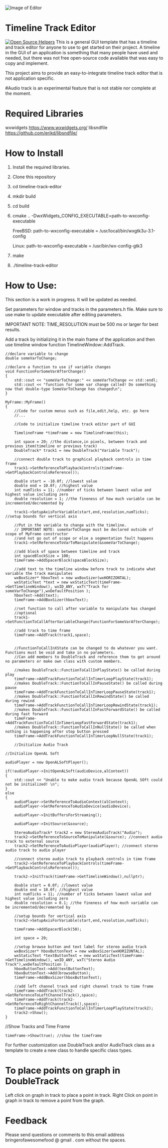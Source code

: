 ![Image of Editor](https://raw.githubusercontent.com/adct-the-experimenter/timeline-track-editor/master/timeline-track-editor-screenshoot.png)

# Timeline Track Editor
[![Open Source Helpers](https://www.codetriage.com/adct-the-experimenter/timeline-track-editor/badges/users.svg)](https://www.codetriage.com/adct-the-experimenter/timeline-track-editor)
This is a general GUI template that has a timeline and track editor for anyone to use to get started on their project.
A timeline in the GUI of an application is something that many people have used and needed, 
but there was not free open-source code available that was easy to copy and implement.

This project aims to provide an easy-to-integrate timeline track editor that is not application specific.

#Audio track is an experimental feature that is not stable nor complete at the moment.

# Required Libraries

wxwidgets https://www.wxwidgets.org/
libsndfile https://github.com/erikd/libsndfile/

# How to Install

1. Install the required libraries.
2. Clone this repository
3. cd timeline-track-editor
4. mkdir build
5. cd build
6. cmake .. -DwxWidgets_CONFIG_EXECUTABLE=path-to-wxconfig-executable
    
    FreeBSD: path-to-wxconfig-executable = /usr/local/bin/wxgtk3u-3.1-config
    
    Linux: path-to-wxconfig-executable = /usr/bin/wx-config-gtk3
7. make
8. ./timeline-track-editor


# How to Use:

This section is a work in progress. It will be updated as needed.

Set parameters for window and tracks in the parameters.h file. 
Make sure to use make to update executable after editing parameters.

IMPORTANT NOTE: TIME_RESOLUTION must be 500 ms or larger for best results.

Add a track by initializing it in the main frame of the application and then use timeline window function TimelineWindow::AddTrack.

	//declare variable to change
	double someVarToChange; 
	
	//declare a function to use if variable changes
	void FunctionForSomeVarAfterChange()
	{
		std::cout << "someVarToChange:" << someVarToChange << std::endl;
		std::cout << "function for some var change called! Do something now that double-type SomeVarToChange has changed\n";
	}
	
	MyFrame::MyFrame()
	{
		//Code for custom menus such as file,edit,help, etc. go here
		//...
		
		//Code to initialize timeline track editor part of GUI

		TimelineFrame *timeFrame = new TimelineFrame(this); 

		int space = 20; //the distance,in pixels, between track and previous item(timeline or previous track)
		DoubleTrack* track1 = new DoubleTrack("Variable Track");
		
		//connect double track to graphical playback controls in time frame
		track1->SetReferenceToPlaybackControls(timeFrame->GetPlaybackControlsReference());
	
		double start = -10.0f; //lowest value
		double end = 10.0f; //highest value
		int numTicks = 11; //number of ticks between lowest value and highest value including zero
		double resolution = 1; //the fineness of how much variable can be incremented/decremented by

		track1->SetupAxisForVariable(start,end,resolution,numTicks); //setup bounds for vertical axis

		//Put in the variable to change with the timeline.
		// IMPORTANT NOTE: someVarToChange must be declared outside of scope of MyFrame constructor 
		//and not go out of scope or else a segmentation fault happens
		track1->SetReferenceToVarToManipulate(&someVarToChange); 
		
		//add block of space between timeline and track
		int spaceBlockSize = 100;
		timeFrame->AddSpacerBlock(spaceBlockSize);
		
		//add text to the timeline window before track to indicate what variable the track manipulates
		wxBoxSizer* hboxText = new wxBoxSizer(wxHORIZONTAL);
		wxStaticText *text = new wxStaticText(timeFrame->GetTimelineWindow(), wxID_ANY, wxT("Track for someVarToChange"),wxDefaultPosition );
		hboxText->Add(text);
		timeFrame->AddBoxSizer(hboxText);

		//set function to call after variable to manipulate has changed
		//optional
		track1->SetFunctionToCallAfterVariableChange(FunctionForSomeVarAfterChange);
		
		//add track to time frame
		timeFrame->AddTrack(track1,space);
		
		
		//FunctionToCallInXState can be changed to do whatever you want. Functions must be void and take in no parameters.
		//Can add members to DoubleTrack and reference them to get around no parameters or make own class with custom members.

		//makes DoubleTrack::FunctionToCallInPlayState() be called during play
		timeFrame->AddTrackFunctionToCallInTimerLoopPlayState(track1); 
		//makes DoubleTrack::FunctionToCallInPauseState() be called during pause
		timeFrame->AddTrackFunctionToCallInTimerLoopPauseState(track1); 
		//makes DoubleTrack::FunctionToCallInRewindState() be called during rewind
		timeFrame->AddTrackFunctionToCallInTimerLoopRewindState(track1); 
		//makes DoubleTrack::FunctionToCallInFastForwardState() be called during fast forward
		timeFrame->AddTrackFunctionToCallInTimerLoopFastForwardState(track1); 
		//makes DoubleTrack::FunctionToCallInNullState() be called when nothing is happening after stop button pressed
		timeFrame->AddTrackFunctionToCallInTimerLoopNullState(track1); 

		//Initialize Audio Track

	//Initialize OpenAL Soft
	
	audioPlayer = new OpenALSoftPlayer();
	
	if(!audioPlayer->InitOpenALSoft(audioDevice,alContext))
	{
		std::cout << "Unable to make audio track because OpenAL SOft could not be initialized! \n";
	}
	else
	{
		audioPlayer->SetReferenceToAudioContext(alContext);
		audioPlayer->SetReferenceToAudioDevice(audioDevice);
		
		audioPlayer->InitBuffersForStreaming();
		
		audioPlayer->InitSource(&source);
		
		StereoAudioTrack* track2 = new StereoAudioTrack("Audio");
		track2->SetReferenceToSourceToManipulate(&source); //connect audio track to external source
		track2->SetReferenceToAudioPlayer(audioPlayer); //connect stereo audio track to audio player
		
		//connect stereo audio track to playback controls in time frame
		track2->SetReferenceToPlaybackControls(timeFrame->GetPlaybackControlsReference());
		
		track2->InitTrack(timeFrame->GetTimelineWindow(),nullptr);
		
		double start = 0.0f; //lowest value
		double end = 10.0f; //highest value
		int numTicks = 11; //number of ticks between lowest value and highest value including zero
		double resolution = 0.1; //the fineness of how much variable can be incremented/decremented by

		//setup bounds for vertical axis
		track2->SetupAxisForVariable(start,end,resolution,numTicks);
		
		timeFrame->AddSpacerBlock(50);
		
		int space = 20;
		
		//setup browse button and text label for stereo audio track
		wxBoxSizer* hboxButtonText = new wxBoxSizer(wxHORIZONTAL);
		wxStaticText *textButtonText = new wxStaticText(timeFrame->GetTimelineWindow(), wxID_ANY, wxT("Stereo Audio Track"),wxDefaultPosition );
		hboxButtonText->Add(textButtonText);
		hboxButtonText->Add(browseButton);
		timeFrame->AddBoxSizer(hboxButtonText);
		
		//add left channel track and right channel track to time frame
		timeFrame->AddTrack(track2->GetReferenceToLeftChannelTrack(),space);
		timeFrame->AddTrack(track2->GetReferenceToRightChannelTrack(),space);
		timeFrame->AddTrackFunctionToCallInTimerLoopPlayState(track2);
		track2->Show();
	}

//Show Tracks and Time Frame

	timeFrame->Show(true); //show the timeframe
	
For further customization use DoubleTrack and/or AudioTrack class as a template to create a new class to handle specific class types.

# To place points on graph in DoubleTrack
Left click on graph in track to place a point in track. 
Right Click on point in graph in track to remove a point from the graph.

# Feedback
Please send questions or comments to this email address bringerofawesomefood @ gmail . com without the spaces.
